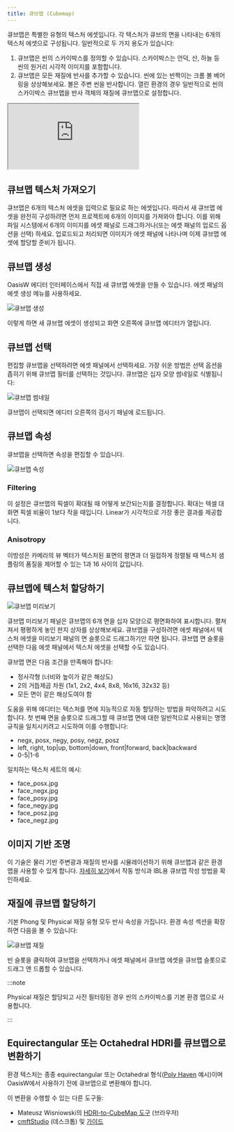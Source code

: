 ```yaml
---
title: 큐브맵 (Cubemap)
---
```


큐브맵은 특별한 유형의 텍스처 에셋입니다. 각 텍스처가 큐브의 면을 나타내는 6개의 텍스처 에셋으로 구성됩니다. 일반적으로 두 가지 용도가 있습니다:

1. 큐브맵은 씬의 스카이박스를 정의할 수 있습니다. 스카이박스는 언덕, 산, 하늘 등 씬의 원거리 시각적 이미지를 포함합니다.
2. 큐브맵은 모든 재질에 반사를 추가할 수 있습니다. 씬에 있는 반짝이는 크롬 볼 베어링을 상상해보세요. 볼은 주변 씬을 반사합니다. 열린 환경의 경우 일반적으로 씬의 스카이박스 큐브맵을 반사 객체의 재질에 큐브맵으로 설정합니다.

<div className="iframe-container">
    <iframe src="https://playcanv.as/b/xp7v1oFB/" title="큐브맵" allow="camera; microphone; xr-spatial-tracking; fullscreen" allowfullscreen></iframe>
</div>

## 큐브맵 텍스처 가져오기

큐브맵은 6개의 텍스처 에셋을 입력으로 필요로 하는 에셋입니다. 따라서 새 큐브맵 에셋을 완전히 구성하려면 먼저 프로젝트에 6개의 이미지를 가져와야 합니다. 이를 위해 파일 시스템에서 6개의 이미지를 에셋 패널로 드래그하거나(또는 에셋 패널의 업로드 옵션을 선택) 하세요. 업로드되고 처리되면 이미지가 에셋 패널에 나타나며 이제 큐브맵 에셋에 할당할 준비가 됩니다.

## 큐브맵 생성

OasisW 에디터 인터페이스에서 직접 새 큐브맵 에셋을 만들 수 있습니다. 에셋 패널의 에셋 생성 메뉴를 사용하세요.

![큐브맵 생성](/img/user-manual/assets/cubemaps/cubemap-create.png)

이렇게 하면 새 큐브맵 에셋이 생성되고 화면 오른쪽에 큐브맵 에디터가 열립니다.

## 큐브맵 선택

편집할 큐브맵을 선택하려면 에셋 패널에서 선택하세요. 가장 쉬운 방법은 선택 옵션을 좁히기 위해 큐브맵 필터를 선택하는 것입니다. 큐브맵은 십자 모양 썸네일로 식별됩니다:

![큐브맵 썸네일](/img/user-manual/assets/cubemaps/cubemap-thumbnails.png)

큐브맵이 선택되면 에디터 오른쪽의 검사기 패널에 로드됩니다.

## 큐브맵 속성

큐브맵을 선택하면 속성을 편집할 수 있습니다.

![큐브맵 속성](/img/user-manual/assets/cubemaps/cubemap-properties.png)

### Filtering

이 설정은 큐브맵의 픽셀이 확대될 때 어떻게 보간되는지를 결정합니다. 확대는 텍셀 대 화면 픽셀 비율이 1보다 작을 때입니다. Linear가 시각적으로 가장 좋은 결과를 제공합니다.

### Anisotropy

이방성은 카메라의 뷰 벡터가 텍스처된 표면의 평면과 더 밀접하게 정렬될 때 텍스처 샘플링의 품질을 제어할 수 있는 1과 16 사이의 값입니다.

## 큐브맵에 텍스처 할당하기

![큐브맵 미리보기](/img/user-manual/assets/cubemaps/cubemap-preview.png)

큐브맵 미리보기 패널은 큐브맵의 6개 면을 십자 모양으로 평면화하여 표시합니다. 펼쳐져서 평평하게 놓인 판지 상자를 상상해보세요. 큐브맵을 구성하려면 에셋 패널에서 텍스처 에셋을 미리보기 패널의 면 슬롯으로 드래그하기만 하면 됩니다. 큐브맵 면 슬롯을 선택한 다음 에셋 패널에서 텍스처 에셋을 선택할 수도 있습니다.

큐브맵 면은 다음 조건을 만족해야 합니다:

- 정사각형 (너비와 높이가 같은 해상도)
- 2의 거듭제곱 차원 (1x1, 2x2, 4x4, 8x8, 16x16, 32x32 등)
- 모든 면이 같은 해상도여야 함

도움을 위해 에디터는 텍스처를 면에 지능적으로 자동 할당하는 방법을 파악하려고 시도합니다. 첫 번째 면을 슬롯으로 드래그할 때 큐브맵 면에 대한 일반적으로 사용되는 명명 규칙을 일치시키려고 시도하여 이를 수행합니다:

- negx, posx, negy, posy, negz, posz
- left, right, top|up, bottom|down, front|forward, back|backward
- 0-5|1-6

일치하는 텍스처 세트의 예시:

- face_posx.jpg
- face_negx.jpg
- face_posy.jpg
- face_negy.jpg
- face_posz.jpg
- face_negz.jpg

## 이미지 기반 조명

이 기술은 물리 기반 주변광과 재질의 반사를 시뮬레이션하기 위해 큐브맵과 같은 환경 맵을 사용할 수 있게 합니다. [자세히 보기][6]에서 작동 방식과 IBL용 큐브맵 작성 방법을 확인하세요.

## 재질에 큐브맵 할당하기

기본 Phong 및 Physical 재질 유형 모두 반사 속성을 가집니다. 환경 속성 섹션을 확장하면 다음을 볼 수 있습니다:

![큐브맵 재질](/img/user-manual/assets/cubemaps/cubemap-material.png)

빈 슬롯을 클릭하여 큐브맵을 선택하거나 에셋 패널에서 큐브맵 에셋을 큐브맵 슬롯으로 드래그 앤 드롭할 수 있습니다.

:::note

Physical 재질은 할당되고 사전 필터링된 경우 씬의 스카이박스를 기본 환경 맵으로 사용합니다.

:::

## Equirectangular 또는 Octahedral HDRI를 큐브맵으로 변환하기

환경 텍스처는 종종 equirectangular 또는 Octahedral 형식([Poly Haven][7] 예시)이며 OasisW에서 사용하기 전에 큐브맵으로 변환해야 합니다.

<!-- This can be done via [OasisW Texture Tool][8], available in the browser.

1. Download the HDR version of environment texture and press 'Add Files' button in OasisW Texture Tool to load the file.
2. Select the loaded texture on the left.
3. Under 'Reproject' section, change the 'source' to the format of texture.
4. Change 'target' to 'cube'.
5. Change 'encoding' to the desired format:
    - 'rgbe' for exporting to 'HDR'
    - 'rgbm' for exporting to 'PNG'
6. Set the width to the desired size per face texture. 512 is a good balance between quality and file size.
7. Press 'Reproject' button to do the conversion to a cubemap.
8. Press 'Export to PNG' or 'Export to HDR' to download the 6 individual cubemap face textures that are ready to be uploaded to OasisW.

![OasisW Texture Tool](/img/user-manual/assets/cubemaps/playcanvas-texture-tool-convert.png) -->

이 변환을 수행할 수 있는 다른 도구들:

- Mateusz Wisniowski의 [HDRI-to-CubeMap 도구][9] (브라우저)
- [cmftStudio][10] (데스크톱) 및 [가이드][11]

[6]: /user-manual/graphics/physical-rendering/image-based-lighting/
[7]: https://polyhaven.com/hdris
<!-- [8]: https://playcanvas.com/texture-tool -->
[9]: https://matheowis.github.io/HDRI-to-CubeMap/
[10]: https://github.com/dariomanesku/cmftStudio
[11]: https://jamie-white.com/webgl/equirectangular-hdr-image-to-face-list/
